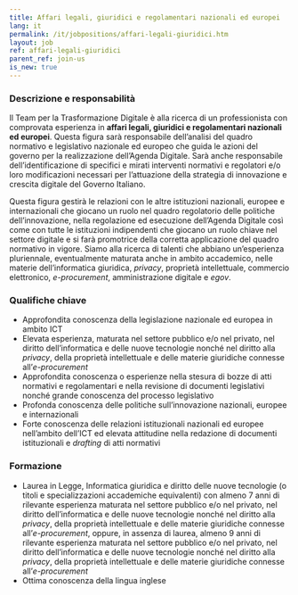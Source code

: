 ```yaml
---
title: Affari legali, giuridici e regolamentari nazionali ed europei
lang: it
permalink: /it/jobpositions/affari-legali-giuridici.htm
layout: job
ref: affari-legali-giuridici
parent_ref: join-us
is_new: true
---
```


### Descrizione e responsabilità
Il Team per la Trasformazione Digitale è alla ricerca di un professionista con comprovata esperienza in **affari legali, giuridici e regolamentari nazionali ed europei**.
Questa figura sarà responsabile dell’analisi del quadro normativo e legislativo nazionale ed europeo che guida le azioni del governo per la realizzazione dell’Agenda Digitale. Sarà anche responsabile dell’identificazione di specifici e mirati interventi normativi e regolatori e/o loro modificazioni necessari per l’attuazione della strategia di innovazione e crescita digitale del Governo Italiano.

Questa figura gestirà le relazioni con le altre istituzioni nazionali, europee e internazionali che giocano un ruolo nel quadro regolatorio delle politiche dell’innovazione, nella regolazione ed esecuzione dell’Agenda Digitale così come con tutte le istituzioni indipendenti che giocano un ruolo chiave nel settore digitale e si farà promotrice della corretta applicazione del quadro normativo in vigore. 
Siamo alla ricerca di talenti che abbiano un’esperienza pluriennale, eventualmente maturata anche in ambito accademico, nelle materie dell’informatica giuridica, *privacy*, proprietà intellettuale, commercio elettronico, *e-procurement*, amministrazione digitale e *egov*.



### Qualifiche chiave
- Approfondita conoscenza della legislazione nazionale ed europea in ambito ICT
- Elevata esperienza, maturata nel settore pubblico e/o nel privato, nel diritto dell’informatica e delle nuove tecnologie nonché nel diritto alla *privacy*, della proprietà intellettuale e delle materie giuridiche connesse all’*e-procurement* 
- Approfondita conoscenza o esperienze nella stesura di bozze di atti normativi e regolamentari e nella revisione di documenti legislativi nonché grande conoscenza del processo legislativo
- Profonda conoscenza delle politiche sull’innovazione nazionali, europee e internazionali
- Forte conoscenza delle relazioni istituzionali nazionali ed europee nell’ambito dell’ICT ed elevata attitudine nella redazione di documenti istituzionali e *drafting* di atti normativi


### Formazione
- Laurea in Legge, Informatica giuridica e diritto delle nuove tecnologie (o titoli e specializzazioni accademiche equivalenti) con almeno 7 anni di rilevante esperienza maturata nel settore pubblico e/o nel privato, nel diritto dell’informatica e delle nuove tecnologie nonché nel diritto alla *privacy*, della proprietà intellettuale e delle materie giuridiche connesse all’*e-procurement*, oppure, in assenza di laurea, almeno 9 anni di rilevante esperienza maturata nel settore pubblico e/o nel privato, nel diritto dell’informatica e delle nuove tecnologie nonché nel diritto alla *privacy*, della proprietà intellettuale e delle materie giuridiche connesse all’*e-procurement*  
- Ottima conoscenza della lingua inglese



